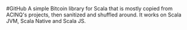 #GitHub
A simple Bitcoin library for Scala that is mostly copied from ACINQ's projects, then sanitized and shuffled around. It works on Scala JVM, Scala Native and Scala JS.
